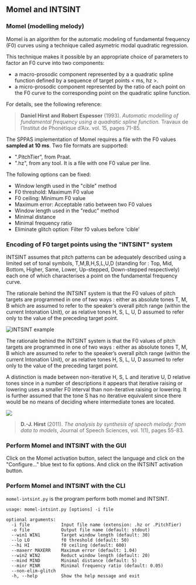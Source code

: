 ## Momel and INTSINT

### Momel (modelling melody)

Momel is an algorithm for the automatic modeling of fundamental frequency (F0)
curves using a technique called asymetric modal quadratic regression.

This technique makes it possible by an appropriate choice of parameters to 
factor an F0 curve into two components:

* a macro-prosodic component represented by a a quadratic spline function defined by a sequence of target points < ms, hz >.
* a micro-prosodic component represented by the ratio of each point on the F0 curve to the corresponding point on the quadratic spline function.

For details, see the following reference:

>**Daniel Hirst and Robert Espesser** (1993).
>*Automatic modelling of fundamental frequency using a quadratic spline function.*
>Travaux de l’Institut de Phonétique d’Aix. vol. 15, pages 71-85.

The SPPAS implementation of Momel requires a file with the F0 values
**sampled at 10 ms**. Two file formats are supported:

- ".PitchTier", from Praat.
- ".hz", from any tool. It is a file with one F0 value per line.


The following options can be fixed:

* Window length used in the "cible" method 
* F0 threshold: Maximum F0 value
* F0 ceiling: Minimum F0 value
* Maximum error: Acceptable ratio between two F0 values
* Window length used in the "reduc" method
* Minimal distance
* Minimal frequency ratio
* Eliminate glitch option: Filter f0 values before 'cible'


### Encoding of F0 target points using the "INTSINT" system

INTSINT assumes that pitch patterns can be adequately described using a 
limited set of tonal symbols, T,M,B,H,S,L,U,D (standing for : Top, Mid, Bottom, 
Higher, Same, Lower, Up-stepped, Down-stepped respectively) each one of which 
characterises a point on the fundamental frequency curve.

The rationale behind the INTSINT system is that the F0 values of pitch targets 
are programmed in one of two ways : either as absolute tones T, M, B which are 
assumed to refer to the speaker’s overall pitch range (within the current 
Intonation Unit), or as relative tones H, S, L, U, D assumed to refer only to 
the value of the preceding target point.

![INTSINT example](etc/images/INTSINT-tones.png)

The rationale behind the INTSINT system is that the F0 values of pitch targets 
are programmed in one of two ways : either as absolute tones T, M, B which are 
assumed to refer to the speaker’s overall pitch range (within the current 
Intonation Unit), or as relative tones H, S, L, U, D assumed to refer only to
the value of the preceding target point.

A distinction is made between non-iterative H, S, L and iterative U, D relative
tones since in a number of descriptions it appears that iterative raising or 
lowering uses a smaller F0 interval than non-iterative raising or lowering. 
It is further assumed that the tone S has no iterative equivalent since there 
would be no means of deciding where intermediate tones are located.

![](etc/screenshots/Momel-INTSINT.png)


>**D.-J. Hirst** (2011).
>*The analysis by synthesis of speech melody: from data to models*, 
>Journal of Speech Sciences, vol. 1(1), pages 55-83.


### Perform Momel and INTSINT with the GUI

Click on the Momel activation button, select the language and click 
on the "Configure..." blue text to fix options. And click on the INTSINT
activation button.


### Perform Momel and INTSINT with the CLI

`momel-intsint.py` is the program perform both momel and INTSINT.

~~~~~~~~~~~~~~~~~~~~~~~~~~~~~~~~~~~~~~~~~~~~~~
usage: momel-intsint.py [options] -i file

optional arguments:
  -i file            Input file name (extension: .hz or .PitchTier)
  -o file            Output file name (default: stdout)
  --win1 WIN1        Target window length (default: 30)
  --lo LO            f0 threshold (default: 50)
  --hi HI            f0 ceiling (default: 600)
  --maxerr MAXERR    Maximum error (default: 1.04)
  --win2 WIN2        Reduct window length (default: 20)
  --mind MIND        Minimal distance (default: 5)
  --minr MINR        Minimal frequency ratio (default: 0.05)
  --non-elim-glitch
  -h, --help         Show the help message and exit
~~~~~~~~~~~~~~~~~~~~~~~~~~~~~~~~~~~~~~~~~~~~~~
